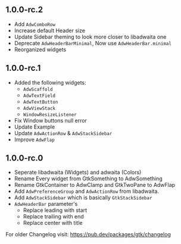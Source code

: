 ## 1.0.0-rc.2

- Add `AdwComboRow`
- Increase default Header size
- Update Sidebar theming to look more closer to libadwaita one
- Deprecate `AdwHeaderBarMinimal`, Now use `AdwHeaderBar.minimal`
- Reorganized widgets

## 1.0.0-rc.1

- Added the following widgets:
    - `AdwScaffold`
    - `AdwTextField`
    - `AdwTextButton`
    - `AdwViewStack`
    - `WindowResizeListener`
- Fix Window buttons null error
- Update Example
- Update `AdwActionRow` & `AdwStackSidebar`
- Improve `AdwFlap`

## 1.0.0-rc.0

- Seperate libadwaita (Widgets) and adwaita (Colors)
- Rename Every widget from GtkSomething to AdwSomething
- Rename GtkContainer to AdwClamp and GtkTwoPane to AdwFlap
- Add `AdwPreferenceGroup` and `AdwActionRow` from libadwaita.
- Add `AdwStackSidebar` which is basically `GtkStackSidebar`
- `AdwHeaderBar` parameter's
    - Replace leading with start
    - Replace trailing with end
    - Replace center with title

For older Changelog visit: https://pub.dev/packages/gtk/changelog